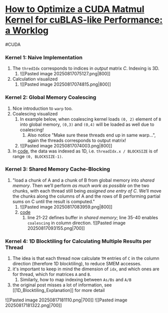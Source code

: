 # [How to Optimize a CUDA Matmul Kernel for cuBLAS-like Performance: a Worklog](https://siboehm.com/articles/22/CUDA-MMM)
#CUDA
### Kernel 1: Naive Implementation
1. The `thredIdx` corresponds to indices in *output* matrix $C$. Indexing is 3D.
	1. ![[Pasted image 20250817075127.png|800]]
2. Calculation visualized
	1. ![[Pasted image 20250817074815.png|800]]
### Kernel 2: Global Memory Coalescing
1. Nice introduction to `warp` too.
2. Coalescing visualized
	1. In example below, when coalescing kernel loads `(0, 2)` element of `B` into global memory, `(0,3)` and `(0,4)` will be loaded as well due to coalescing!
		1. Also notice "Make sure these threads end up in same warp...", again the threads corresponds to output matrix!
	2. ![[Pasted image 20250817074003.png|800]]
3. In [code](https://github.com/siboehm/SGEMM_CUDA/blob/master/src/kernels/2_kernel_global_mem_coalesce.cuh), the data was indexed as 1D, i.e. `threadIdx.x / BLOCKSIZE` is of range `(0, BLOCKSIZE-1)`.

### Kernel 3: Shared Memory Cache-Blocking
1. "load a chunk of A and a chunk of B from global memory into *shared memory*. Then we’ll perform *as much work as possible* on the two chunks, with each thread still being *assigned one entry of C*. We’ll move the chunks along the columns of A and the rows of B performing partial sums on C until the result is computed."
	1. ![[Pasted image 20250817083959.png|800]]
	2. [code](https://github.com/siboehm/SGEMM_CUDA/blob/master/src/kernels/3_kernel_shared_mem_blocking.cuh)
		1. line 21-22 defines buffer in *shared memory*; line 35-40 enables `coalescing` in column direction. ![[Pasted image 20250817093155.png|700]]
### Kernel 4: 1D Blocktiling for Calculating Multiple Results per Thread
1. The idea is that each thread now calculate `TM` entries of `C` in the column direction (therefore 1D blocktiling), to reduce SMEM accesses.
2. it's important to keep in mind the dimension of `idx`, and which ones are for thread, which for matrices `A` and `B`.
	1. Similarly, how to map indexing between `As/Bs` and `A/B`
3. the original post misses a lot of information, see [[1D_Blocktiling_Explanation]] for more detail

![[Pasted image 20250817181110.png|700]]
![[Pasted image 20250817181322.png|700]]
